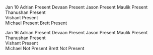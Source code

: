 Jan 10
Adrian	Present	
Devaan	Present	
Jason	Present	
Maulik	Present	
Thanushan Present		
Vishant	Present		
Michael	Present	
Brett	Present		

Jan 16
Adrian	Present	
Devaan	Present	
Jason	Present	
Maulik	Present	
Thanushan Present		
Vishant	Present		
Michael	Not Present	
Brett	Not Present		